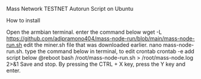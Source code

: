 Mass Network TESTNET Autorun Script on Ubuntu

How to install

Open the armbian terminal.
enter the command below
wget -L https://github.com/adipramono404/mass-node-run/blob/main/mass-node-run.sh
edit the miner.sh file that was downloaded earlier.
nano mass-node-run.sh.
type the command below in terminal, to edit crontab
crontab -e
add script below
@reboot bash /root/mass-node-run.sh > /root/mass-node.log 2>&1
Save and stop. By pressing the CTRL + X key, press the Y key and enter.
